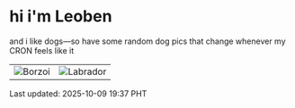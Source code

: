 # hi i'm Leoben

and i like dogs—so have some random dog pics that change whenever my CRON feels like it

|  |  |
|--------|----------|
| ![Borzoi](https://random-dog-vercel.vercel.app/api/random-borzoi?v=1760009863) | ![Labrador](https://random-dog-vercel.vercel.app/api/random-labrador?v=1760009863) |

Last updated: 2025-10-09 19:37 PHT
